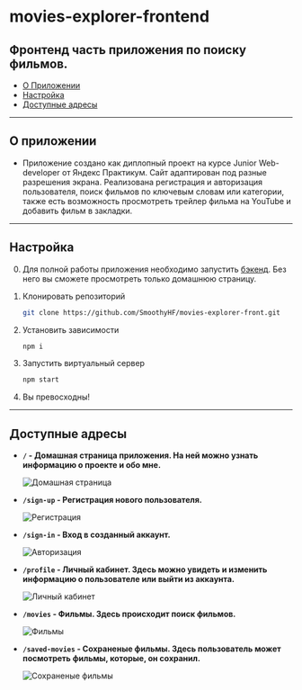 # movies-explorer-frontend
## Фронтенд часть приложения по поиску фильмов.

* [О Приложении](#about)
* [Настройка](#setup)
* [Доступные адресы](#paths)

---

<h2 name="about">О приложении</h2>

* Приложение создано как диплопный проект на курсе Junior Web-developer от Яндекс Практикум. Сайт адаптирован под разные разрешения экрана. Реализована регистрация и авторизация пользователя, поиск фильмов по ключевым словам или категории, также есть возможность просмотреть трейлер фильма на YouTube и добавить фильм в закладки.


---

<h2 name="setup">Настройка</h2>

0. Для полной работы приложения необходимо запустить [бэкенд](https://github.com/SmoothyHF/movies-explorer-api). Без него вы сможете просмотреть только домашнюю страницу.

1. Клонировать репозиторий

    ```bash
    git clone https://github.com/SmoothyHF/movies-explorer-front.git
    ```

2. Установить зависимости

    ```bash
    npm i
    ```

3. Запустить виртуальный сервер

    ```bash
    npm start
    ```

4. Вы превосходны!

---

<h2 name="paths">Доступные адресы</h2>

* **`/` - Домашная страница приложения. На ней можно узнать информацию о проекте и обо мне.**

  ![Домашная страница](https://imgur.com/JVQRoEN.png)

* **`/sign-up` - Регистрация нового пользователя.**

  ![Регистрация](https://imgur.com/1YpxGww.png)

* **`/sign-in` - Вход в созданный аккаунт.**

  ![Авторизация](https://imgur.com/jchUQ08.png)

* **`/profile` - Личный кабинет. Здесь можно увидеть и изменить информацию о пользователе или выйти из аккаунта.**

  ![Личный кабинет](https://imgur.com/TDxYSCj.png)

* **`/movies` - Фильмы. Здесь происходит поиск фильмов.**

  ![Фильмы](https://imgur.com/A09eY1Y.png)

* **`/saved-movies` - Сохраненые фильмы. Здесь пользователь может посмотреть фильмы, которые, он сохранил.**

  ![Сохраненые фильмы](https://imgur.com/UweGWmQ.png)